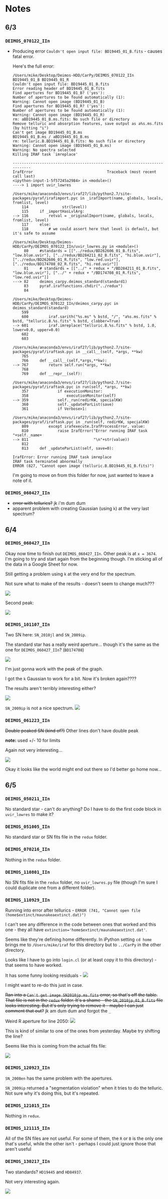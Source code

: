 # Notes

## 6/3

### `DEIMOS_070122_IIn`
* Producing error `Couldn't open input file: BD19445_01_B.fits` - causes fatal error.

  Here's the full error:
  ```
  /Users/mike/Desktop/Deimos-HDD/CarPy/DEIMOS_070122_IIn
  BD19445_01_B BD19445_01_R
  Couldn't open input file: BD19445_01_B.fits
  Error reading header of BD19445_01_B.fits
  Find apertures for BD19445_01_B? ('yes'):
  Number of apertures to be found automatically (1):
  Warning: Cannot open image (BD19445_01_B)
  Find apertures for BD19445_01_R? ('yes'):
  Number of apertures to be found automatically (1):
  Warning: Cannot open image (BD19445_01_R)
  rm: aBD19445_01_B.ms.fits: No such file or directory
  Remove telluric and absorption features, save output as a%s.ms.fits (by hitting "i")
  Can't get image BD19445_01_B.ms
  BD19445_01_B.ms / aBD19445_01_B.ms
  rm: telluric.B.BD19445_01_B.fits: No such file or directory
  Warning: Cannot open image (BD19445_01_B.ms)
  Warning: No spectra selected
  Killing IRAF task `imreplace'

  ---------------------------------------------------------------------------
  IrafError                                 Traceback (most recent call last)
  <ipython-input-1-5f57245a2984> in <module>()
  ----> 1 import uvir_lowres

  /Users/mike/anaconda3/envs/iraf27/lib/python2.7/site-packages/pyraf/irafimport.pyc in _irafImport(name, globals, locals, fromlist, level)
      114               str(level))
      115     if _importHasLvlArg:
  --> 116         retval = _originalImport(name, globals, locals, fromlist, level)
      117     else:
      118         # we could assert here that level is default, but it's safe to assume

  /Users/mike/Desktop/Deimos-HDD/CarPy/DEIMOS_070122_IIn/uvir_lowres.py in <module>()
       80     #standards = [["../redux/BD262606_01_B.fits", "low.blue.uvir"], ["../redux/BD284211_02_B.fits", "hi.blue.uvir"], ["../redux/BD262606_01_R.fits", "low.red.uvir"], ["../redux/BD174708_02_R.fits", "hi.red.uvir"]]
       81     # standards = [["../" + redux + "/BD284211_01_B.fits", "low.blue.uvir"], ["../" + redux + "/BD174708_01_R.fits", "low.red.uvir"]]
  ---> 82     deimos_carpy.deimos_standard(standard1)
       83     pyraf.iraffunctions.chdir("../redux")
       84

  /Users/mike/Desktop/Deimos-HDD/CarPy/DEIMOS_070122_IIn/deimos_carpy.pyc in deimos_standard(standard)
      599
      600         iraf.sarith("%s.ms" % bstd, "/", "a%s.ms.fits" % bstd, "telluric.B.%s.fits" % bstd, clobber=True)
  --> 601         iraf.imreplace("telluric.B.%s.fits" % bstd, 1.0, lower=0.0, upper=0.0)
      602
      603

  /Users/mike/anaconda3/envs/iraf27/lib/python2.7/site-packages/pyraf/iraftask.pyc in __call__(self, *args, **kw)
      765
      766     def __call__(self,*args,**kw):
  --> 767         return self.run(*args, **kw)
      768
      769     def __repr__(self):

  /Users/mike/anaconda3/envs/iraf27/lib/python2.7/site-packages/pyraf/iraftask.pyc in run(self, *args, **kw)
      357             if executionMonitor:
      358                 executionMonitor(self)
  --> 359             self._run(redirKW, specialKW)
      360             self._updateParList(save)
      361             if Verbose>1:

  /Users/mike/anaconda3/envs/iraf27/lib/python2.7/site-packages/pyraf/iraftask.pyc in _run(self, redirKW, specialKW)
      809         except irafexecute.IrafProcessError, value:
      810             raise IrafError("Error running IRAF task "+self._name+
  --> 811                             "\n"+str(value))
      812
      813     def _updateParList(self, save=0):

  IrafError: Error running IRAF task imreplace
  IRAF task terminated abnormally
  ERROR (827, "Cannot open image (telluric.B.BD19445_01_B.fits)")
  ```
  I'm going to move on from this folder for now, just wanted to leave a note of it.

### `DEIMOS_060427_IIn`

* ~~error with tellurics?~~ jk i'm dum dum
* apparent problem with creating Gaussian (using `k`) at the very last spectrum?

## 6/4

### `DEIMOS_060427_IIn`

Okay now time to finish out `DEIMOS_060427_IIn`. Other peak is at `x = 3674`. I'm going to try and start again from the beginning though. I'm sticking all of the data in a Google Sheet for now.

Still getting a problem using `k` at the very end for the spectrum.

Not sure what to make of the results - doesn't seem to change much???

![](/images/SN2006bo.png)

Second peak:

![](/images/SN2006bo_b.png)

### `DEIMOS_101107_IIn`

Two SN here: `SN_2010jl` and `SN_2009ip`.

The standard star has a really weird aperture... though it's the same as the one for `DEIMOS_060427_IIn`? (`BD174708`)

![](/images/BD174708_weird_aperture.png)

I'm just gonna work with the peak of the graph.

I got the `k` Gaussian to work for a bit. Now it's broken again????

The results aren't terribly interesting either?

![](/images/SN2010jl.png)

`SN_2009ip` is not a nice spectrum. ![](/images/SN09weird.png)

### `DEIMOS_061223_IIn`

~~Double peaked SN (kind of?)~~ Other lines don't have double peak

**note:** used +/- 10 for limits

Again not very interesting...

![](/images/SN2005kd.png)

Okay it looks like the world might end out there so I'd better go home now...

## 6/5

### `DEIMOS_050211_IIn`

No standard star - can't do anything? Do I have to do the first code block in `uvir_lowres` to make it?

### `DEIMOS_051005_IIn`

No standard star or SN fits file in the `redux` folder.

### `DEIMOS_070216_IIn`

Nothing in the `redux` folder.

### `DEIMOS_110801_IIn`

No SN fits file in the `redux` folder, no `uvir_lowres.py` file (though I'm sure I could duplicate one from a different folder).

### `DEIMOS_110929_IIn`

Running into error after tellurics - `ERROR (741, "Cannot open file (home$extinct/maunakeaextinct.dat)")`

I can't see any difference in the code between ones that worked and this one - they all have `extinction='home$extinct/maunakeaextinct.dat'`.

Seems like they're defining home differently. In iPython setting `cd home` brings me to `/Users/mike/iraf` for this directory but to `../CarPy` in the other directory.

Looks like I have to go into `login.cl` (or at least copy it to this directory) - that seems to have worked.

It has some funny looking residuals -
![](/images/110929_weird_residuals.png)

I might want to re-do this just in case.

~~Ran into a `Can't get image SN2010jp.ms.fits` error, so that's off the table. That file is not in the `redux` folder. It's a shame - the `SN_2010jp_01_B.fits` file looks interesting. But it's only trying to remove it - maybe I can just comment that out?~~ jk am dum dum and forgot the `_`

Weird R aperture for line 2050: ![](/images/SN10weird.png)

This is kind of similar to one of the ones from yesterday. Maybe try shifting the line?

Seems like this is coming from the actual fits file:

![](/images/SN10Rweird.png)

### `DEIMOS_120923_IIn`

`SN_2008en` has the same problem with the apertures.

`SN_2009ip` returned a "segmentation violation" when it tries to do the telluric. Not sure why it's doing this, but it's repeated.

### `DEIMOS_121015_IIn`

Nothing in `redux`.

### `DEIMOS_121115_IIn`

All of the SN files are not useful. For some of them, the `R` or `B` is the only one that's useful, while the other isn't - perhaps I could just ignore those that aren't useful


### `DEIMOS_130217_IIn`

Two standards? `HD19445` and `HD84937`.

Not very interesting again.

![](/images/SN_2013W.png)
